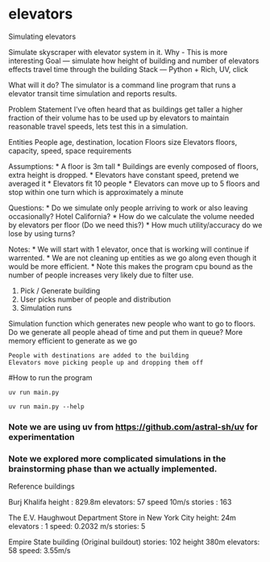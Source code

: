 # elevators
Simulating elevators


Simulate skyscraper with elevator system in it. 
    Why - This is more interesting
    Goal — simulate how height of building and number of elevators effects travel time through the building
    Stack — Python + Rich, UV, click


What will it do? 
    The simulator is a command line program that runs a elevator transit time simulation and reports results.


Problem Statement 
I’ve often heard that as buildings get taller a higher fraction of their volume has to be used up by elevators to maintain reasonable travel speeds, lets test this in a simulation. 


Entities 
    People
        age, destination, location
    Floors 
        size
    Elevators
        floors, capacity, speed, space requirements 

Assumptions:
    * A floor is 3m tall
    * Buildings are evenly composed of floors, extra height is dropped.
    * Elevators have constant speed, pretend we averaged it
    * Elevators fit 10 people
    * Elevators can move up to 5 floors and stop within one turn which is approximately a minute


Questions:
    * Do we simulate only people arriving to work or also leaving occasionally? Hotel California?
    * How do we calculate the volume needed by elevators per floor (Do we need this?)
    * How much utility/accuracy do we lose by using turns? 

Notes: 
    * We will start with 1 elevator, once that is working will continue if warrented.
    * We are not cleaning up entities as we go along even though it would be more efficient. 
    * Note this makes the program cpu bound as the number of people increases very likely due to filter use.


1. Pick / Generate building 
2. User picks number of people and distribution
3. Simulation runs 


Simulation 
    function which generates new people who want to go to floors.
        Do we generate all people ahead of time and put them in queue? 
        More memory efficient to generate as we go

    People with destinations are added to the building
    Elevators move picking people up and dropping them off



#How to run the program

`uv run main.py`

`uv run main.py --help`

### Note we are using uv from https://github.com/astral-sh/uv for experimentation


### Note we explored more complicated simulations in the brainstorming phase than we actually implemented.




Reference buildings 

Burj Khalifa
height : 829.8m
elevators: 57
speed 10m/s
stories : 163

The E.V. Haughwout Department Store in New York City
height: 24m
elevators : 1 
speed: 0.2032 m/s
stories: 5

Empire State building (Original buildout)
stories: 102
height 380m
elevators: 58
speed: 3.55m/s

